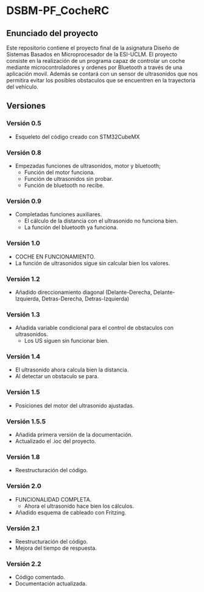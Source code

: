 # DSBM-PF_CocheRC

## Enunciado del proyecto
Este repositorio contiene el proyecto final de la asignatura Diseño de Sistemas Basados en Microprocesador de la ESI-UCLM. El proyecto consiste en la realización de un programa capaz de controlar un coche mediante microcontroladores y ordenes por Bluetooth a través de una aplicación movil. Además se contará con un sensor de ultrasonidos que nos permitira evitar los posibles obstaculos que se encuentren en la trayectoria del vehículo.


## Versiones
### Versión 0.5
 - Esqueleto del código creado con STM32CubeMX

### Versión 0.8
 - Empezadas funciones de ultrasonidos, motor y bluetooth;
   - Función del motor funciona.
   - Función de ultrasonidos sin probar.
   - Función de bluetooth no recibe.

### Versión 0.9
 - Completadas funciones auxiliares.
   - El cálculo de la distancia con el ultrasonido no funciona bien.
   - La función del bluetooth ya funciona.

### Versión 1.0
 - COCHE EN FUNCIONAMIENTO.
 - La función de ultrasonidos sigue sin calcular bien los valores.

### Versión 1.2
 - Añadido direccionamiento diagonal (Delante-Derecha, Delante-Izquierda, Detras-Derecha, Detras-Izquierda)

### Versión 1.3
 - Añadida variable condicional para el control de obstaculos con ultrasonidos.
   - Los US siguen sin funcionar bien.

### Versión 1.4
 - El ultrasonido ahora calcula bien la distancia.
 - Al detectar un obstaculo se para.

### Versión 1.5
 - Posiciones del motor del ultrasonido ajustadas.

### Versión 1.5.5
 - Añadida primera versión de la documentación.
 - Actualizado el .ioc del proyecto.

### Versión 1.8
 - Reestructuración del código.

### Versión 2.0
 - FUNCIONALIDAD COMPLETA.
   - Ahora el ultrasonido hace bien los cálculos.
 - Añadido esquema de cableado con Fritzing.
  
### Versión 2.1
 - Reestructuración del código.
 - Mejora del tiempo de respuesta.

 ### Versión 2.2
 - Código comentado.
 - Documentación actualizada.